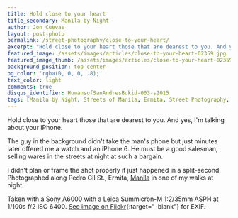 ```yaml
---
title: Hold close to your heart
title_secondary: Manila by Night
author: Jon Cuevas
layout: post-photo
permalink: /street-photography/close-to-your-heart/
excerpt: "Hold close to your heart those that are dearest to you. And yes, I'm talking about your iPhone."
featured_image: /assets/images/articles/close-to-your-heart-02359.jpg
featured_image_thumb: /assets/images/articles/close-to-your-heart-02359-thumb.jpg
background_position: top center
bg_color: 'rgba(0, 0, 0, .8);'
text_color: light
comments: true
disqus_identifier: HumansofSanAndresBukid-003-s2015
tags: [Manila by Night, Streets of Manila, Ermita, Street Photography, Black and White, Sony, Leica, Manila, Photography, Mirrorless]
---
```


<p class="lead">Hold close to your heart those that are dearest to you. And yes, I'm talking about your iPhone.</p>

The guy in the background didn't take the man's phone but just minutes later offered me a watch and an iPhone 6. He must be a good salesman, selling wares in the streets at night at such a bargain.

I didn't plan or frame the shot properly it just happened in a split-second. Photographed along Pedro Gil St., Ermita, [Manila][4] in one of my walks at night.

Taken with a Sony A6000 with a Leica Summicron-M 1:2/35mm ASPH at 1/100s f/2 ISO 6400. [See image on Flickr][1]{:target="_blank"} for EXIF.

[1]: https://www.flickr.com/photos/archondigital/22528465478/
[2]: https://instagram.com/p/9r_hqgmqxu/
[3]: /topic/humans-of-san-andres-bukid/
[4]: /topic/streets-of-manila/